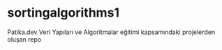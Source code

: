 # sortingalgorithms1
Patika.dev Veri Yapıları ve Algoritmalar eğitimi kapsamındaki projelerden oluşan repo
